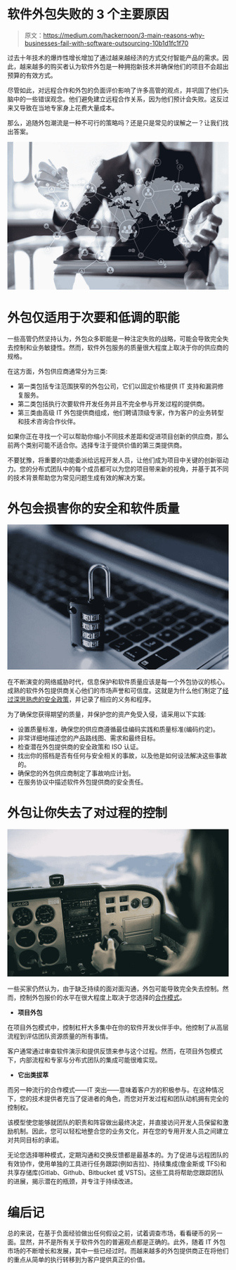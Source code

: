 # 软件外包失败的 3 个主要原因

> 原文：<https://medium.com/hackernoon/3-main-reasons-why-businesses-fail-with-software-outsourcing-10b1d1fc1f70>

过去十年技术的爆炸性增长增加了通过越来越经济的方式交付智能产品的需求。因此，越来越多的购买者认为软件外包是一种拥抱新技术并确保他们的项目不会超出预算的有效方式。

尽管如此，对远程合作和外包的负面评价影响了许多高管的观点，并巩固了他们头脑中的一些错误观念。他们避免建立远程合作关系，因为他们预计会失败。这反过来又导致在当地专家身上花费大量成本。

那么，追随外包潮流是一种不可行的策略吗？还是只是常见的误解之一？让我们找出答案。

![](img/9c1fbfb6054a1edd5edc85b5c7ee1bf5.png)

# 外包仅适用于次要和低调的职能

一些高管仍然坚持认为，外包众多职能是一种注定失败的战略，可能会导致完全失去控制和业务敏捷性。然而，软件外包服务的质量很大程度上取决于你的供应商的规格。

在这方面，外包供应商通常分为三类:

*   第一类包括专注范围狭窄的外包公司，它们以固定价格提供 IT 支持和漏洞修复服务。
*   第二类包括执行次要软件开发任务并且不完全参与开发过程的提供商。
*   第三类由高级 IT 外包提供商组成，他们聘请顶级专家，作为客户的业务转型和技术咨询合作伙伴。

如果你正在寻找一个可以帮助你缩小不同技术差距和促进项目创新的供应商，那么前两个类别可能不适合你。选择专注于提供价值的第三类提供商。

不要犹豫，将重要的功能委派给远程开发人员，让他们成为项目中关键的创新驱动力。您的分布式团队中的每个成员都可以为您的项目带来新的视角，并基于其不同的技术背景帮助您为常见问题生成有效的解决方案。

# 外包会损害你的安全和软件质量

![](img/58cf095a6aa6f58bb60456b933c93c1b.png)

在不断演变的网络威胁时代，信息保护和软件质量应该是每一个外包协议的核心。成熟的软件外包提供商关心他们的市场声誉和可信度。这就是为什么他们制定了[经过深思熟虑的安全政策](https://www.daxx.com/blog/development-trends/how-protect-sensitive-data-with-security-testing)，并记录了相应的义务和程序。

为了确保您获得期望的质量，并保护您的资产免受入侵，请采用以下实践:

*   设置质量标准，确保您的供应商遵循最佳编码实践和质量标准(编码约定)。
*   非常详细地描述您的产品路线图、需求和最终目标。
*   检查潜在外包提供商的安全政策和 ISO 认证。
*   找出你的搭档是否有任何与安全相关的事故，以及他是如何设法解决这些事故的。
*   确保您的外包供应商制定了事故响应计划。
*   在服务协议中描述软件外包提供商的安全责任。

# 外包让你失去了对过程的控制

![](img/26cad13f269d43be217f75cd06eb58ed.png)

一些买家仍然认为，由于缺乏持续的面对面沟通，外包可能导致完全失去控制。然而，控制外包报价的水平在很大程度上取决于您选择的[合作模式](https://www.daxx.com/article/offshore-development-center-checklist-ukraine)。

*   **项目外包**

在项目外包模式中，控制杠杆大多集中在你的软件开发伙伴手中。他控制了从高层流程到评估团队资源质量的所有事情。

客户通常通过审查软件演示和提供反馈来参与这个过程。然而，在项目外包模式下，内部流程和专家与分布式团队的集成可能很难实现。

*   **它出类拔萃**

而另一种流行的合作模式——IT 突出——意味着客户方的积极参与。在这种情况下，您的技术提供者充当了促进者的角色，而您对开发过程和团队动机拥有完全的控制权。

该模型使您能够就团队的职责和阵容做出最终决定，并直接访问开发人员保留和激励机制。因此，您可以轻松地整合您的业务文化，并在您的专用开发人员之间建立对共同目标的承诺。

无论您选择哪种模式，定期沟通和交换反馈都是最基本的。为了促进与远程团队的有效协作，使用单独的工具进行任务跟踪(例如吉拉)、持续集成(詹金斯或 TFS)和共享存储库(Gitlab、Github、Bitbucket 或 VSTS)。这些工具将帮助您跟踪团队的进展，揭示潜在的瓶颈，并专注于持续改进。

# 编后记

总的来说，在基于负面经验做出任何假设之前，试着调查市场，看看硬币的另一面。显然，并不是所有关于软件外包的普遍观点都是正确的。此外，随着 IT 外包市场的不断增长和发展，其中一些已经过时。而越来越多的外包提供商正在将他们的重点从简单的执行转移到为客户提供真正的价值。